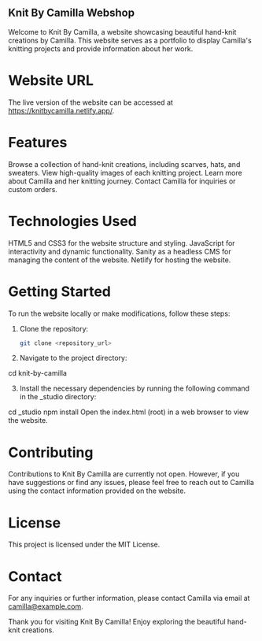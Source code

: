 ## **Knit By Camilla Webshop**
Welcome to Knit By Camilla, a website showcasing beautiful hand-knit creations by Camilla. This website serves as a portfolio to display Camilla's knitting projects and provide information about her work.

# Website URL
The live version of the website can be accessed at https://knitbycamilla.netlify.app/.

# Features
Browse a collection of hand-knit creations, including scarves, hats, and sweaters.
View high-quality images of each knitting project.
Learn more about Camilla and her knitting journey.
Contact Camilla for inquiries or custom orders.

# Technologies Used
HTML5 and CSS3 for the website structure and styling.
JavaScript for interactivity and dynamic functionality.
Sanity as a headless CMS for managing the content of the website.
Netlify for hosting the website.

# Getting Started

To run the website locally or make modifications, follow these steps:

1. Clone the repository:

   ```bash
   git clone <repository_url>

2. Navigate to the project directory:

cd knit-by-camilla

3. Install the necessary dependencies by running the following command in the _studio directory:

cd _studio
npm install
Open the index.html (root) in a web browser to view the website.


# Contributing
Contributions to Knit By Camilla are currently not open. However, if you have suggestions or find any issues, please feel free to reach out to Camilla using the contact information provided on the website.

# License
This project is licensed under the MIT License.

# Contact
For any inquiries or further information, please contact Camilla via email at camilla@example.com.

Thank you for visiting Knit By Camilla! Enjoy exploring the beautiful hand-knit creations.